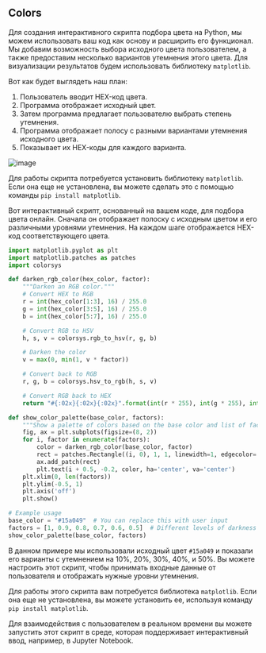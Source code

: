 ## Colors

Для создания интерактивного скрипта подбора цвета на Python, мы можем использовать ваш код как основу и расширить его функционал. Мы добавим возможность выбора исходного цвета пользователем, а также предоставим несколько вариантов утемнения этого цвета. Для визуализации результатов будем использовать библиотеку `matplotlib`.

Вот как будет выглядеть наш план:
1. Пользователь вводит HEX-код цвета.
2. Программа отображает исходный цвет.
3. Затем программа предлагает пользователю выбрать степень утемнения.
4. Программа отображает полосу с разными вариантами утемнения исходного цвета.
5. Показывает их HEX-коды для каждого варианта.

![image](https://github.com/DmPanf/PyQt6_Video_Frames_Cutting_v2/assets/99917230/4934aad5-565a-4391-9b96-7569c9212616)

Для работы скрипта потребуется установить библиотеку `matplotlib`. Если она еще не установлена, вы можете сделать это с помощью команды `pip install matplotlib`.

Вот интерактивный скрипт, основанный на вашем коде, для подбора цвета онлайн. Сначала он отображает полоску с исходным цветом и его различными уровнями утемнения. На каждом шаге отображается HEX-код соответствующего цвета.

```python
import matplotlib.pyplot as plt
import matplotlib.patches as patches
import colorsys

def darken_rgb_color(hex_color, factor):
    """Darken an RGB color."""
    # Convert HEX to RGB
    r = int(hex_color[1:3], 16) / 255.0
    g = int(hex_color[3:5], 16) / 255.0
    b = int(hex_color[5:7], 16) / 255.0

    # Convert RGB to HSV
    h, s, v = colorsys.rgb_to_hsv(r, g, b)

    # Darken the color
    v = max(0, min(1, v * factor))

    # Convert back to RGB
    r, g, b = colorsys.hsv_to_rgb(h, s, v)

    # Convert RGB back to HEX
    return "#{:02x}{:02x}{:02x}".format(int(r * 255), int(g * 255), int(b * 255))

def show_color_palette(base_color, factors):
    """Show a palette of colors based on the base color and list of factors."""
    fig, ax = plt.subplots(figsize=(8, 2))
    for i, factor in enumerate(factors):
        color = darken_rgb_color(base_color, factor)
        rect = patches.Rectangle((i, 0), 1, 1, linewidth=1, edgecolor='none', facecolor=color)
        ax.add_patch(rect)
        plt.text(i + 0.5, -0.2, color, ha='center', va='center')
    plt.xlim(0, len(factors))
    plt.ylim(-0.5, 1)
    plt.axis('off')
    plt.show()

# Example usage
base_color = "#15a049"  # You can replace this with user input
factors = [1, 0.9, 0.8, 0.7, 0.6, 0.5]  # Different levels of darkness
show_color_palette(base_color, factors)

```

В данном примере мы использовали исходный цвет `#15a049` и показали его варианты с утемнением на 10%, 20%, 30%, 40%, и 50%. Вы можете настроить этот скрипт, чтобы принимать входные данные от пользователя и отображать нужные уровни утемнения.

Для работы этого скрипта вам потребуется библиотека `matplotlib`. Если она еще не установлена, вы можете установить ее, используя команду `pip install matplotlib`. 

Для взаимодействия с пользователем в реальном времени вы можете запустить этот скрипт в среде, которая поддерживает интерактивный ввод, например, в Jupyter Notebook.
